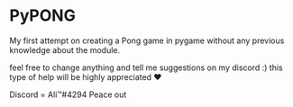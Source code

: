 # PyPONG
My first attempt on creating a Pong game in pygame without any previous knowledge about the module. 

feel free to change anything and tell me suggestions on my discord :) this type of help will be highly appreciated ♥

Discord = Ali™#4294
Peace out
